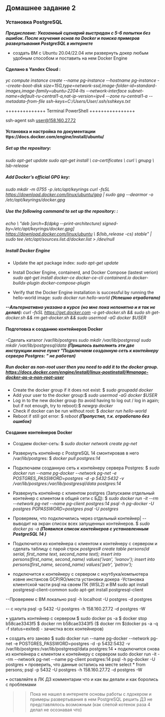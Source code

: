 
## Домашнее задание 2

###   Установка PostgreSQL
***Предисловие: Указанный сценарий выстрадан с 5-6 попытки без ошибок. После изучения основ по Docker и поиска примеров развертывания PostgreSQL в интернете***

 - создать ВМ с Ubuntu 20.04/22.04 или развернуть докер любым удобным способом и поставить на нем Docker Engine
#### Сделано в Yandex Cloud :
_yc compute instance create --name pg-instance --hostname pg-instance --create-boot-disk size=15G,type=network-ssd,image-folder-id=standard-images,image-family=ubuntu-2204-lts --network-interface subnet-name=default-ru-central1-a,nat-ip-version=ipv4 --zone ru-central1-a --metadata-from-file ssh-keys=C:/Users/User/.ssh/sshkeys.txt_
  
++++++++++++++ Terminal PowerShell ++++++++++++++++
 
  ssh-agent
  ssh user@158.160.27.72
  
 #### Установка и настройка по документации ttps://docs.docker.com/engine/install/ubuntu/ 

##### Set up the repository: 
 _sudo apt-get update
 sudo apt-get install \\
    ca-certificates \\
    curl \\
    gnupg \\
    lsb-release_

##### Add Docker’s official GPG key:  
_sudo mkdir -m 0755 -p /etc/apt/keyrings
 curl -fsSL https://download.docker.com/linux/ubuntu/gpg | sudo gpg --dearmor -o /etc/apt/keyrings/docker.gpg_

##### Use the following command to set up the repository: : 
_echo \\
  "deb [arch=$(dpkg --print-architecture) signed-by=/etc/apt/keyrings/docker.gpg] https://download.docker.com/linux/ubuntu \\
  $(lsb_release -cs) stable" | sudo tee /etc/apt/sources.list.d/docker.list > /dev/null_

##### Install Docker Engine
 - Update the apt package index:
 _sudo apt-get update_

 - Install Docker Engine, containerd, and Docker Compose (lastest verion)
 _sudo apt-get install docker-ce docker-ce-cli containerd.io docker-buildx-plugin docker-compose-plugin_
 
 - Verify that the Docker Engine installation is successful by running the hello-world image:
 _sudo docker run hello-world_
***(Успешно отработало)***

***--Альтернативно указано в курсе (но мне пока непонятно и я так не делал):*** _curl -fsSL https://get.docker.com -o get-docker.sh && sudo sh get-docker.sh && rm get-docker.sh && sudo usermod -aG docker $USER_


 #### Подготовка к созданию контейнеров Docker 
 -Сделать каталог /var/lib/postgres
_sudo mkdir /var/lib/postgresql
sudo mkdir /var/lib/postgresql/data_
***(Пришлось выполнить эти две инструкции иначе пункт "Подключаем созданную сеть к контейнеру сервера Postgres: " не работал)***

#####  Run docker as non-root user then you need to add it to the docker group. https://docs.docker.com/engine/install/linux-postinstall/#manage-docker-as-a-non-root-user
- Create the docker group if it does not exist: $ _sudo groupadd docker_
- Add your user to the docker group:$ _sudo usermod -aG docker $USER_
 - Log in to the new docker group (to avoid having to log out / log in again; but if not enough, try to reboot):$ _newgrp docker_
- Check if docker can be run without root: $ _docker run hello-world_
- Reboot if still got error: $ _reboot_  ***(Пропустил, т.к. отработало без ошибок)***

 #### Создание контейнеров Docker 
- Создаем docker-сеть: $ _sudo docker network create pg-net_
- Развернуть контейнер с PostgreSQL 14 смонтировав в него /var/lib/postgres:  $ _docker pull postgres:14_ 
- Подключаем созданную сеть к контейнеру сервера Postgres:
 $ _sudo docker run --name pg-docker --network pg-net -e POSTGRES_PASSWORD=postgres -d -p 5432:5432 -v /var/lib/postgres:/var/lib/postgresql/data postgres:14_
 - Развернуть контейнер с клиентом postgres (Запускаем отдельный контейнер с клиентом в общей сети с БД):
 $ _sudo docker run -it --rm --network pg-net --name pg-client postgres:14 psql -h pg-docker -U postgres PGPASSWORD=postgres psql -U postgres_
- Проверяем, что подключились через отдельный контейнер|  -- выводит на экран список всех запущенных контейнеров.
 $ _sudo docker ps -a_
***(Появился список контейнеров с установленным PostgreSQL 14  )***
- Подключится из контейнера с клиентом к контейнеру с сервером и сделать таблицу с парой строк
_postgres#
create table persons(id serial, first_name text, second_name text); 
insert into persons(first_name, second_name) values('ivan', 'ivanov'); 
insert into persons(first_name, second_name) values('petr', 'petrov');_

- подключится к контейнеру с сервером с ноутбука/компьютера извне инстансов GCP/ЯО/места установки докера
-Установка клиентской части psql на своем ПК (WSL2) и ВМ
sudo apt install postgresql-client-common
sudo apt-get install postgresql-client

--Проверяем с ВМ локально
psql -h localhost -U postgres -d postgres

-- с ноута
psql -p 5432 -U postgres -h 158.160.27.72 -d postgres -W

• удалить контейнер с сервером
$ sudo docker ps -a
$ docker stop b58cae3343f5 
$ docker rm b58cae3343f5   ($ docker rm $(docker ps -a -q -f status=exited) - зачистка всех контейнеров)

• создать его заново
$ sudo docker run --name pg-docker --network pg-net -e POSTGRES_PASSWORD=postgres -d -p 5432:5432 -v /var/lib/postgres:/var/lib/postgresql/data postgres:14
• подключится снова из контейнера с клиентом к контейнеру с сервером
sudo docker run -it --rm --network pg-net --name pg-client postgres:14 psql -h pg-docker -U postgres
• проверить, что данные остались на месте
select * from persons;
psql -p 5432 -U postgres -h 158.160.27.72 -d postgres -W

• оставляйте в ЛК ДЗ комментарии что и как вы делали и как боролись с проблемами 
>> Пока не нашел в интернете основы работы с лдокером и примеры развертывания в нем PostgreSQL решить ДЗ не представлялось возможным (как слепой котенок раза 4 делал не осознавая что)




<!--stackedit_data:
eyJoaXN0b3J5IjpbLTY5NDkyMDE2NywtMTkwNzI5OTY0N119
-->
